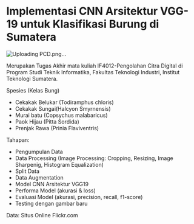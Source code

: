 # Implementasi CNN Arsitektur VGG-19 untuk Klasifikasi Burung di Sumatera

![Uploading PCD.png…]()

Merupakan Tugas Akhir mata kuliah IF4012-Pengolahan Citra Digital di Program Studi Teknik Informatika, Fakultas Teknologi Industri, Institut Teknologi Sumatera.

Spesies (Kelas Bung)
*  Cekakak Belukar (Todiramphus chloris)
*  Cekakak Sungai(Halcyon Smyrnensis)
*  Murai batu (Copsychus malabaricus)
*  Paok Hijau (Pitta Sordida)
*  Prenjak Rawa (Prinia Flaviventris)

Tahapan:

*  Pengumpulan Data
*  Data Processing (Image Processing: Cropping, Resizing, Image Sharpenig, Histogram Equalization)
*  Split Data
*  Data Augmentation
*  Model CNN Arsitektur VGG19
*  Performa Model (akurasi & loss)
*  Evaluasi Model (akurasi, precision, recall, f1-score)
*  Testing dengan gambar baru


Data: Situs Online Flickr.com
